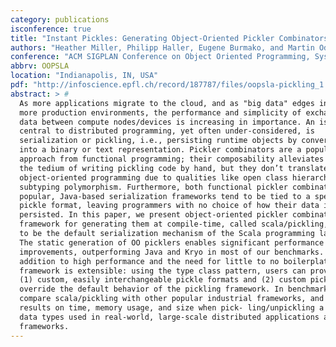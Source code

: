```yaml
---
category: publications
isconference: true
title: "Instant Pickles: Generating Object-Oriented Pickler Combinators for Fast and Extensible Serialization"
authors: "Heather Miller, Philipp Haller, Eugene Burmako, and Martin Odersky"
conference: "ACM SIGPLAN Conference on Object Oriented Programming, Systems, Languages and Applications"
abbrv: OOPSLA
location: "Indianapolis, IN, USA"
pdf: "http://infoscience.epfl.ch/record/187787/files/oopsla-pickling_1.pdf"
abstract: > #
  As more applications migrate to the cloud, and as "big data" edges into even
  more production environments, the performance and simplicity of exchanging
  data between compute nodes/devices is increasing in importance. An issue
  central to distributed programming, yet often under-considered, is
  serialization or pickling, i.e., persisting runtime objects by converting them
  into a binary or text representation. Pickler combinators are a popular
  approach from functional programming; their composability alleviates some of
  the tedium of writing pickling code by hand, but they don’t translate well to
  object-oriented programming due to qualities like open class hierarchies and
  subtyping polymorphism. Furthermore, both functional pickler combinators and
  popular, Java-based serialization frameworks tend to be tied to a specific
  pickle format, leaving programmers with no choice of how their data is
  persisted. In this paper, we present object-oriented pickler combinators and a
  framework for generating them at compile-time, called scala/pickling, designed
  to be the default serialization mechanism of the Scala programming language.
  The static generation of OO picklers enables significant performance
  improvements, outperforming Java and Kryo in most of our benchmarks. In
  addition to high performance and the need for little to no boilerplate, our
  framework is extensible: using the type class pattern, users can provide both
  (1) custom, easily interchangeable pickle formats and (2) custom picklers, to
  override the default behavior of the pickling framework. In benchmarks, we
  compare scala/pickling with other popular industrial frameworks, and present
  results on time, memory usage, and size when pick- ling/unpickling a number of
  data types used in real-world, large-scale distributed applications and
  frameworks.
---
```

